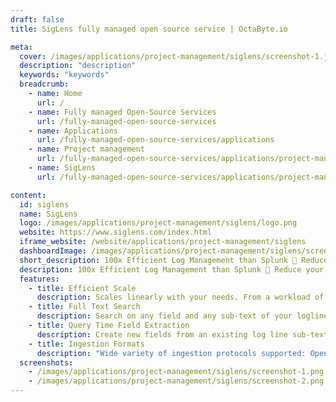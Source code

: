 ```yaml
---
draft: false
title: SigLens fully managed open source service | OctaByte.io

meta:
  cover: /images/applications/project-management/siglens/screenshot-1.jpg
  description: "description"
  keywords: "keywords"
  breadcrumb:
    - name: Home
      url: /
    - name: Fully managed Open-Source Services
      url: /fully-managed-open-source-services
    - name: Applications
      url: /fully-managed-open-source-services/applications
    - name: Project management
      url: /fully-managed-open-source-services/applications/project-management
    - name: SigLens
      url: /fully-managed-open-source-services/applications/project-management/siglens

content:
  id: siglens
  name: SigLens
  logo: /images/applications/project-management/siglens/logo.png
  website: https://www.siglens.com/index.html
  iframe_website: /website/applications/project-management/siglens
  dashboardImage: /images/applications/project-management/siglens/screenshot-1.png
  short_description: 100x Efficient Log Management than Splunk 🚀 Reduce your observability cost by 90%
  description: 100x Efficient Log Management than Splunk 🚀 Reduce your observability cost by 90% and Single Pane of Glass ( One UI, One database for logs, metrics, and traces.)
  features:
    - title: Efficient Scale
      description: Scales linearly with your needs. From a workload of 8 TB/day on 8 vCPU to 1 PB/day on 800 vCPU.
    - title: Full Text Search
      description: Search on any field and any sub-text of your logline. Support for wildcard and regex.
    - title: Query Time Field Extraction
      description: Create new fields from an existing log line sub-text and use it in later stages of your pipeline query.
    - title: Ingestion Formats
      description: "Wide variety of ingestion protocols supported: Open Telemetry, Elasticsearch, Splunk HEC, Loki, Vector, FluentD/FluentBit, Logstash, S3/SQS/SNS, Promtail."
  screenshots:
    - /images/applications/project-management/siglens/screenshot-1.png
    - /images/applications/project-management/siglens/screenshot-2.png
---
```

